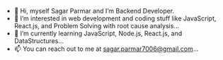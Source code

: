 - 👋 Hi, myself Sagar Parmar and I’m Backend Developer.
- 👀 I’m interested in web development and coding stuff like JavaScript, React.js, and Problem Solving with root cause analysis...
- 🌱 I’m currently learning JavaScript, Node.js, React.js, and DataStructures...
- 📫 You can reach out to me at sagar.parmar7006@gmail.com...

<!---
SagarParmarr/SagarParmarr is a ✨ special ✨ repository because its `README.md` (this file) appears on your GitHub profile.
You can click the Preview link to take a look at your changes.
--->
